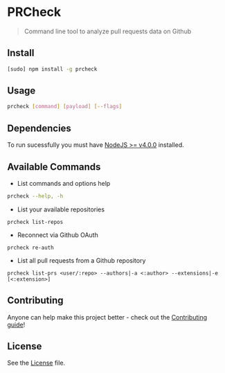 # PRCheck

> Command line tool to analyze pull requests data on Github

## Install

```sh
[sudo] npm install -g prcheck
```

## Usage

```sh
prcheck [command] [payload] [--flags]
```

## Dependencies

To run sucessfully you must have [NodeJS >= v4.0.0](https://nodejs.org/en/download) installed.

## Available Commands

- List commands and options help

```sh
prcheck --help, -h
```

- List your available repositories
```
prcheck list-repos
```

- Reconnect via Github OAuth
```
prcheck re-auth
```

- List all pull requests from a Github repository
```
prcheck list-prs <user/:repo> --authors|-a <:author> --extensions|-e [<:extension>]
```

## Contributing

Anyone can help make this project better - check out the [Contributing guide](CONTRIBUTING.md)!

## License

See the [License](LICENSE) file.
